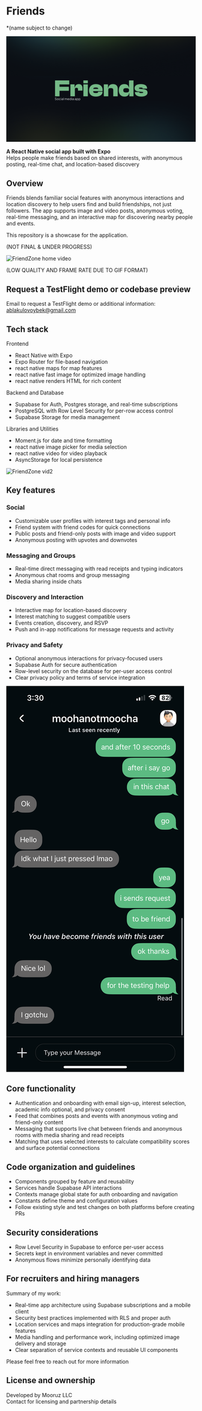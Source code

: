 # Friends 
*(name subject to change)


![FriendZone home screen](assets/Friendimage.png)


**A React Native social app built with Expo**  
Helps people make friends based on shared interests, with anonymous posting, real-time chat, and location-based discovery

## Overview

Friends blends familiar social features with anonymous interactions and location discovery to help users find and build friendships, not just followers. The app supports image and video posts, anonymous voting, real-time messaging, and an interactive map for discovering nearby people and events.

This repository is a showcase for the application.

(NOT FINAL & UNDER PROGRESS)

<img src="assets/Movie1.gif" alt="FriendZone home video" width="240">

(LOW QUALITY AND FRAME RATE DUE TO GIF FORMAT)


## Request a TestFlight demo or codebase preview 

Email to request a TestFlight demo or additional information: ablakulovoybek@gmail.com 


## Tech stack

Frontend
* React Native with Expo
* Expo Router for file-based navigation
* react native maps for map features
* react native fast image for optimized image handling
* react native renders HTML for rich content

Backend and Database
* Supabase for Auth, Postgres storage, and real-time subscriptions
* PostgreSQL with Row Level Security for per-row access control
* Supabase Storage for media management

Libraries and Utilities
* Moment.js for date and time formatting
* react native image picker for media selection
* react native video for video playback
* AsyncStorage for local persistence

<img src="assets/Movie2.gif" alt="FriendZone vid2" width="240">

## Key features

### Social
* Customizable user profiles with interest tags and personal info
* Friend system with friend codes for quick connections
* Public posts and friend-only posts with image and video support
* Anonymous posting with upvotes and downvotes

### Messaging and Groups
* Real-time direct messaging with read receipts and typing indicators
* Anonymous chat rooms and group messaging
* Media sharing inside chats

### Discovery and Interaction
* Interactive map for location-based discovery
* Interest matching to suggest compatible users
* Events creation, discovery, and RSVP
* Push and in-app notifications for message requests and activity

### Privacy and Safety
* Optional anonymous interactions for privacy-focused users
* Supabase Auth for secure authentication
* Row-level security on the database for per-user access control
* Clear privacy policy and terms of service integration


![Moreinfo](assets/IMG_1461.png)


## Core functionality

* Authentication and onboarding with email sign-up, interest selection, academic info optional, and privacy consent
* Feed that combines posts and events with anonymous voting and friend-only content
* Messaging that supports live chat between friends and anonymous rooms with media sharing and read receipts
* Matching that uses selected interests to calculate compatibility scores and surface potential connections


## Code organization and guidelines

* Components grouped by feature and reusability
* Services handle Supabase API interactions
* Contexts manage global state for auth onboarding and navigation
* Constants define theme and configuration values
* Follow existing style and test changes on both platforms before creating PRs

## Security considerations

* Row Level Security in Supabase to enforce per-user access
* Secrets kept in environment variables and never committed
* Anonymous flows minimize personally identifying data

## For recruiters and hiring managers

Summary of my work:
* Real-time app architecture using Supabase subscriptions and a mobile client
* Security best practices implemented with RLS and proper auth
* Location services and maps integration for production-grade mobile features
* Media handling and performance work, including optimized image delivery and storage
* Clear separation of service contexts and reusable UI components

Please feel free to reach out for more information 


## License and ownership

Developed by Mooruz LLC  
Contact for licensing and partnership details

